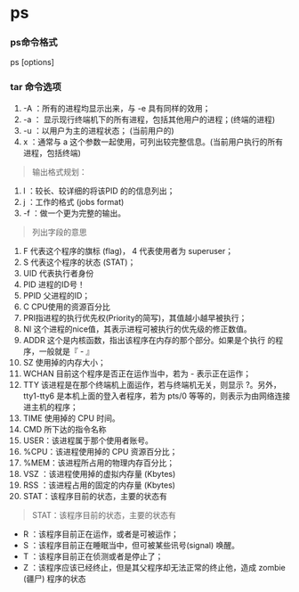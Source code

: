 # ps 

### ps命令格式

ps [options]

### tar 命令选项

1. -A ：所有的进程均显示出来，与 -e 具有同样的效用；
2. -a ： 显示现行终端机下的所有进程，包括其他用户的进程；(终端的进程)
3. -u ：以用户为主的进程状态； (当前用户的)
4. x ：通常与 a 这个参数一起使用，可列出较完整信息。(当前用户执行的所有进程，包括终端)

> 输出格式规划：

1. l ：较长、较详细的将该PID 的的信息列出；
2. j ：工作的格式 (jobs format)
3. -f ：做一个更为完整的输出。

> 列出字段的意思

1. F 代表这个程序的旗标 (flag)， 4 代表使用者为 superuser；
2. S 代表这个程序的状态 (STAT)；
3. UID 代表执行者身份
4. PID 进程的ID号！
5. PPID 父进程的ID；
6. C CPU使用的资源百分比
7. PRI指进程的执行优先权(Priority的简写)，其值越小越早被执行；
8. NI 这个进程的nice值，其表示进程可被执行的优先级的修正数值。
9. ADDR 这个是内核函数，指出该程序在内存的那个部分。如果是个执行 的程序，一般就是『 - 』
10. SZ 使用掉的内存大小；
11. WCHAN 目前这个程序是否正在运作当中，若为 - 表示正在运作；
12. TTY 该进程是在那个终端机上面运作，若与终端机无关，则显示 ?。另外， tty1-tty6 是本机上面的登入者程序，若为 pts/0 等等的，则表示为由网络连接进主机的程序；
13. TIME 使用掉的 CPU 时间。
14. CMD 所下达的指令名称
15. USER：该进程属于那个使用者账号。
16. %CPU：该进程使用掉的 CPU 资源百分比；
17. %MEM：该进程所占用的物理内存百分比；
18. VSZ ：该进程使用掉的虚拟内存量 (Kbytes)
19. RSS ：该进程占用的固定的内存量 (Kbytes)
20. STAT：该程序目前的状态，主要的状态有

> STAT：该程序目前的状态，主要的状态有

- R ：该程序目前正在运作，或者是可被运作；
- S ：该程序目前正在睡眠当中，但可被某些讯号(signal) 唤醒。
- T ：该程序目前正在侦测或者是停止了；
- Z ：该程序应该已经终止，但是其父程序却无法正常的终止他，造成 zombie (疆尸) 程序的状态